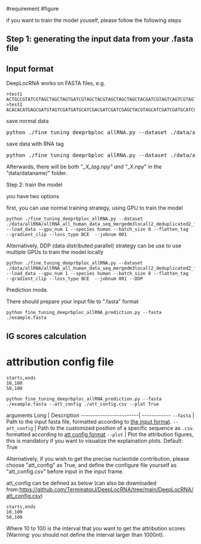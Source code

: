 #requirement
#figure



if you want to train the model youself, please follow the following steps

## Step 1: generating the input data from your .fasta file 
## Input format
DeepLocRNA works on FASTA files, e.g.
```
>test1
ACTGCCGTATCGTAGCTAGCTAGTGATCGTAGCTACGTAGCTAGCTAGCTACGATCGTAGTCAGTCGTAGTACGTCA
>test2
ACACACATGAGCGATGTAGTCGATGATGCATCGACGATCGATCGAGCTACGTAGCATCGATCGATGCATCGACGTAG
```
save normal data
<pre>
python ./fine_tuning_deeprbploc_allRNA.py --dataset ./data/allRNA/allRNA_all_human_data_seq_mergedm3locall2_deduplicated2_filtermilnc.fasta  
</pre>

save data with RNA tag

<pre>
python ./fine_tuning_deeprbploc_allRNA.py --dataset ./data/allRNA/allRNA_all_human_data_seq_mergedm3locall2_deduplicated2_filtermilnc.fasta --RNA_tag
</pre>
Afterwards, there will be both "*_X_tag.npy" and "*_X.npy" in the "data/dataname/" folder.

Step 2: train the model

you have two options

first, you can use normal training strategy, using GPU to train the model

```
python ./fine_tuning_deeprbploc_allRNA.py --dataset ./data/allRNA/allRNA_all_human_data_seq_mergedm3locall2_deduplicated2_filtermilnc.fasta --load_data --gpu_num 1 --species human --batch_size 8 --flatten_tag  --gradient_clip --loss_type BCE  --jobnum 001
```
Alternatively, DDP (data distributed parallel) strategy can be use to use multiple GPUs to train the model locally

```
python ./fine_tuning_deeprbploc_allRNA.py --dataset ./data/allRNA/allRNA_all_human_data_seq_mergedm3locall2_deduplicated2_filtermilnc.fasta --load_data --gpu_num 1 --species human --batch_size 8 --flatten_tag  --gradient_clip --loss_type BCE  --jobnum 001 --DDP
```


Prediction mode.

There should prepare your input file to ".fasta" format

```
python fine_tuning_deeprbploc_allRNA_prediction.py --fasta ./example.fasta 
```


## IG scores calculation
# attribution config file
```
starts,ends
10,100
50,100
```

```
python fine_tuning_deeprbploc_allRNA_prediction.py --fasta ./example.fasta --att_config ./att_config.csv --plot True
```

arguments
Long                    |  Description
------------------------|  ------------
`--fasta`               |  Path to the input fasta file, formatted according to [the input format](#input-format).
`--att_config`          |  Path to the customized position of a specific sequence as `.csv`. formatted according to [att config format](#attribution-config-file)
`--plot`                |  Plot the attribution figures, this is mandatory if you want to visualize the explaination plots. Default: True



Alternatively, if you wish to get the precise nucleotide contribution, please choose "att_config" as True, and define the configure file yourself as "att_config.csv" before input in the input frame.

att_config can be defined as below (can also be downloaded from:https://github.com/TerminatorJ/DeepLocRNA/tree/main/DeepLocRNA/att_config.csv)
```
starts,ends
10,100
50,100
```
Where 10 to 100 is the interval that you want to get the attribution scores (Warning: you should not define the interval larger than 1000nt).

